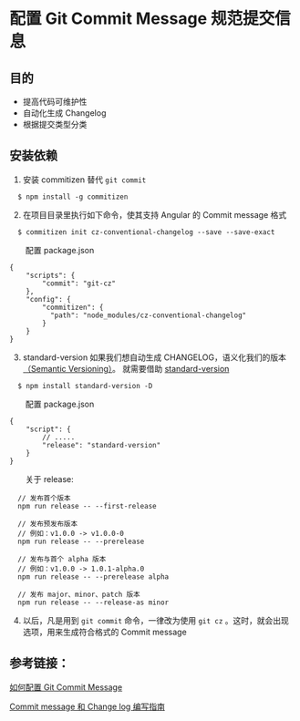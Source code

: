 # 配置 Git Commit Message 规范提交信息

## 目的

- 提高代码可维护性
- 自动化生成 Changelog
- 根据提交类型分类

## 安装依赖

1. 安装 commitizen 替代 `git commit`

```
  $ npm install -g commitizen
```

2. 在项目目录里执行如下命令，使其支持 Angular 的 Commit message 格式

```
  $ commitizen init cz-conventional-changelog --save --save-exact
```

&emsp;&emsp;配置 package.json

```cz常规changelog的配置
{
    "scripts": {
        "commit": "git-cz"
    },
    "config": {
        "commitizen": {
          "path": "node_modules/cz-conventional-changelog"
        }
    }
}
```

3. standard-version 如果我们想自动生成 CHANGELOG，语义化我们的版本[（Semantic Versioning）](https://semver.org/lang/zh-CN/)。 就需要借助 [standard-version](https://github.com/conventional-changelog/standard-version)

```
  $ npm install standard-version -D
```

&emsp;&emsp;配置 package.json

```
{
    "script": {
        // .....
        "release": "standard-version"
    }
}
```

&emsp;&emsp;关于 release:

```
  // 发布首个版本
  npm run release -- --first-release

  // 发布预发布版本
  // 例如：v1.0.0 -> v1.0.0-0
  npm run release -- --prerelease

  // 发布与首个 alpha 版本
  // 例如：v1.0.0 -> 1.0.1-alpha.0
  npm run release -- --prerelease alpha

  // 发布 major、minor、patch 版本
  npm run release -- --release-as minor
```

4. 以后，凡是用到 `git commit` 命令，一律改为使用 `git cz` 。这时，就会出现选项，用来生成符合格式的 Commit message

## 参考链接：

[如何配置 Git Commit Message](https://zhuanlan.zhihu.com/p/69635847)

[Commit message 和 Change log 编写指南](https://www.ruanyifeng.com/blog/2016/01/commit_message_change_log.html)
